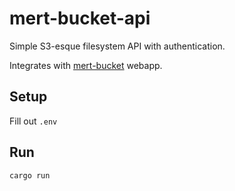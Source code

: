# mert-bucket-api
Simple S3-esque filesystem API with authentication.

Integrates with [mert-bucket](https://github.com/martig3/mert-bucket) webapp.

## Setup

Fill out `.env`

## Run

`cargo run`
